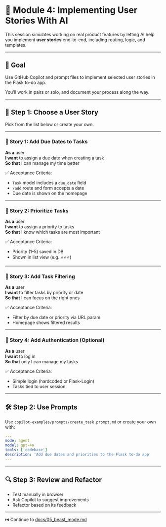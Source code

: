 # 🧾 Module 4: Implementing User Stories With AI

This session simulates working on real product features by letting AI help you implement **user stories** end-to-end, including routing, logic, and templates.

---

## 🎯 Goal

Use GitHub Copilot and prompt files to implement selected user stories in the Flask to-do app.

You’ll work in pairs or solo, and document your process along the way.

---

## 🧩 Step 1: Choose a User Story

Pick from the list below or create your own.

---

### 📌 Story 1: Add Due Dates to Tasks

**As a** user  
**I want** to assign a due date when creating a task  
**So that** I can manage my time better  

✅ Acceptance Criteria:
- `Task` model includes a `due_date` field
- `/add` route and form accepts a date
- Due date is shown on the homepage

---

### 📌 Story 2: Prioritize Tasks

**As a** user  
**I want** to assign a priority to tasks  
**So that** I know which tasks are most important  

✅ Acceptance Criteria:
- Priority (1–5) saved in DB
- Shown in list view (e.g. ⭐⭐⭐)

---

### 📌 Story 3: Add Task Filtering

**As a** user  
**I want** to filter tasks by priority or date  
**So that** I can focus on the right ones  

✅ Acceptance Criteria:
- Filter by due date or priority via URL param
- Homepage shows filtered results

---

### 📌 Story 4: Add Authentication (Optional)

**As a** user  
**I want** to log in  
**So that** only I can manage my tasks  

✅ Acceptance Criteria:
- Simple login (hardcoded or Flask-Login)
- Tasks tied to user session

---

## 🛠️ Step 2: Use Prompts

Use `copilot-examples/prompts/create_task.prompt.md` or create your own with:

```yaml
---
mode: agent
model: gpt-4o
tools: ['codebase']
description: 'Add due dates and priorities to the Flask to-do app'
---
```

---

## 🔍 Step 3: Review and Refactor

- Test manually in browser
- Ask Copilot to suggest improvements
- Refactor based on its feedback

---

⏭️ Continue to [docs/05_beast_mode.md](./05_beast_mode.md)
